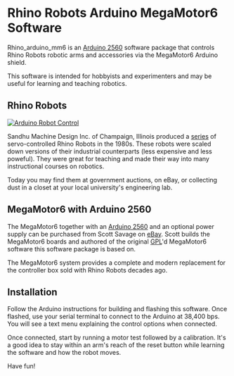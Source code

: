 # Rhino Robots Arduino MegaMotor6 Software

Rhino_arduino_mm6 is an [Arduino 2560](https://store.arduino.cc/products/arduino-mega-2560-rev3) software package that controls Rhino Robots robotic arms and accessories via the MegaMotor6 Arduino shield.

This software is intended for hobbyists and experimenters and may be useful for learning and teaching robotics.

## Rhino Robots

[![Arduino Robot Control](https://user-images.githubusercontent.com/39977360/208218280-c486106f-3dde-4b0c-94fe-75af42436de9.gif)](https://www.youtube.com/watch?v=jSTG7T9-4lo&feature=youtu.be)

Sandhu Machine Design Inc. of Champaign, Illinois produced a [series](http://www.theoldrobots.com/rhinoarm.html) of servo-controlled Rhino Robots in the 1980s. These robots were scaled down versions of their industrial counterparts (less expensive and less poweful). They were great for teaching and made their way into many instructional courses on robotics.

Today you may find them at government auctions, on eBay, or collecting dust in a closet at your local university's engineering lab.

## MegaMotor6 with Arduino 2560

The MegaMotor6 together with an [Arduino 2560](https://store.arduino.cc/products/arduino-mega-2560-rev3) and an optional power supply can be purchased from Scott Savage on [eBay](https://www.ebay.com/sch/i.html?&_nkw=MegaMotor6).  Scott builds the MegaMotor6 boards and authored of the original [GPL](LICENSE.txt)'d MegaMotor6 software this software package is based on.

The MegaMotor6 system provides a complete and modern replacement for the controller box sold with Rhino Robots decades ago.

## Installation

Follow the Arduino instructions for building and flashing this software. Once flashed, use your serial terminal to connect to the Arduino at 38,400 bps. You will see a text menu explaining the control options when connected. 

Once connected, start by running a motor test followed by a calibration. It's a good idea to stay within an arm's reach of the reset button while learning the software and how the robot moves.

Have fun!

